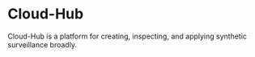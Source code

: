# Cloud-Hub
Cloud-Hub is a platform for creating, inspecting, and applying synthetic surveillance broadly.
